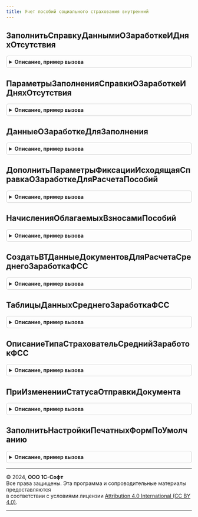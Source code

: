 ```yaml
---
title: Учет пособий социального страхования внутренний
---
```



## ЗаполнитьСправкуДаннымиОЗаработкеИДняхОтсутствия
<details style="margin: 1em 0; padding: 0.5em; border: 1px solid #ccc; border-radius: 6px;">

<summary style="font-weight: bold; cursor: pointer;">Описание, пример вызова</summary>

```bsl

// См. УчетПособийСоциальногоСтрахования.ЗаполнитьСправкуДаннымиОЗаработкеИДняхОтсутствия.
Функция ЗаполнитьСправкуДаннымиОЗаработкеИДняхОтсутствия(Объект, ПараметрыЗаполнения) Экспорт
```

Пример вызова
```bsl
Результат = УчетПособийСоциальногоСтрахованияВнутренний.ЗаполнитьСправкуДаннымиОЗаработкеИДняхОтсутствия(Объект, ПараметрыЗаполнения) 
```
</details>

## ПараметрыЗаполненияСправкиОЗаработкеИДняхОтсутствия
<details style="margin: 1em 0; padding: 0.5em; border: 1px solid #ccc; border-radius: 6px;">

<summary style="font-weight: bold; cursor: pointer;">Описание, пример вызова</summary>

```bsl

// См. УчетПособийСоциальногоСтрахования.ПараметрыЗаполненияСправкиОЗаработкеИДняхОтсутствия.
Функция ПараметрыЗаполненияСправкиОЗаработкеИДняхОтсутствия(Объект) Экспорт
```

Пример вызова
```bsl
Результат = УчетПособийСоциальногоСтрахованияВнутренний.ПараметрыЗаполненияСправкиОЗаработкеИДняхОтсутствия(Объект) 
```
</details>

## ДанныеОЗаработкеДляЗаполнения
<details style="margin: 1em 0; padding: 0.5em; border: 1px solid #ccc; border-radius: 6px;">

<summary style="font-weight: bold; cursor: pointer;">Описание, пример вызова</summary>

```bsl

// См. УчетПособийСоциальногоСтрахования.ДанныеОЗаработкеДляЗаполнения.
Функция ДанныеОЗаработкеДляЗаполнения(ПараметрыЗаполнения) Экспорт
```

Пример вызова
```bsl
Результат = УчетПособийСоциальногоСтрахованияВнутренний.ДанныеОЗаработкеДляЗаполнения(ПараметрыЗаполнения) 
```
</details>

## ДополнитьПараметрыФиксацииИсходящаяСправкаОЗаработкеДляРасчетаПособий
<details style="margin: 1em 0; padding: 0.5em; border: 1px solid #ccc; border-radius: 6px;">

<summary style="font-weight: bold; cursor: pointer;">Описание, пример вызова</summary>

```bsl

// См. УчетПособийСоциальногоСтрахования.ДополнитьПараметрыФиксацииИсходящаяСправкаОЗаработкеДляРасчетаПособий.
Процедура ДополнитьПараметрыФиксацииИсходящаяСправкаОЗаработкеДляРасчетаПособий(ПараметрыФиксацииВторичныхДанных) Экспорт
```

Пример вызова
```bsl
УчетПособийСоциальногоСтрахованияВнутренний.ДополнитьПараметрыФиксацииИсходящаяСправкаОЗаработкеДляРасчетаПособий(ПараметрыФиксацииВторичныхДанных) 
```
</details>

## НачисленияОблагаемыхВзносамиПособий
<details style="margin: 1em 0; padding: 0.5em; border: 1px solid #ccc; border-radius: 6px;">

<summary style="font-weight: bold; cursor: pointer;">Описание, пример вызова</summary>

```bsl

// См. УчетПособийСоциальногоСтрахования.НачисленияОблагаемыхВзносамиПособий.
Функция НачисленияОблагаемыхВзносамиПособий() Экспорт
```

Пример вызова
```bsl
Результат = УчетПособийСоциальногоСтрахованияВнутренний.НачисленияОблагаемыхВзносамиПособий() 
```
</details>

## СоздатьВТДанныеДокументовДляРасчетаСреднегоЗаработкаФСС
<details style="margin: 1em 0; padding: 0.5em; border: 1px solid #ccc; border-radius: 6px;">

<summary style="font-weight: bold; cursor: pointer;">Описание, пример вызова</summary>

```bsl

// См. УчетПособийСоциальногоСтрахования.ТаблицыДанныхСреднегоЗаработкаФСС.
Процедура СоздатьВТДанныеДокументовДляРасчетаСреднегоЗаработкаФСС(МенеджерВременныхТаблиц, МассивСсылок) Экспорт
```

Пример вызова
```bsl
УчетПособийСоциальногоСтрахованияВнутренний.СоздатьВТДанныеДокументовДляРасчетаСреднегоЗаработкаФСС(МенеджерВременныхТаблиц, МассивСсылок) 
```
</details>

## ТаблицыДанныхСреднегоЗаработкаФСС
<details style="margin: 1em 0; padding: 0.5em; border: 1px solid #ccc; border-radius: 6px;">

<summary style="font-weight: bold; cursor: pointer;">Описание, пример вызова</summary>

```bsl

// См. УчетПособийСоциальногоСтрахования.ТаблицыДанныхСреднегоЗаработкаФСС.
Функция ТаблицыДанныхСреднегоЗаработкаФСС(ИмяДокумента, МассивСсылок) Экспорт
```

Пример вызова
```bsl
Результат = УчетПособийСоциальногоСтрахованияВнутренний.ТаблицыДанныхСреднегоЗаработкаФСС(ИмяДокумента, МассивСсылок) 
```
</details>

## ОписаниеТипаСтраховательСреднийЗаработокФСС
<details style="margin: 1em 0; padding: 0.5em; border: 1px solid #ccc; border-radius: 6px;">

<summary style="font-weight: bold; cursor: pointer;">Описание, пример вызова</summary>

```bsl

// См. УчетПособийСоциальногоСтрахования.ОписаниеТипаСтраховательСреднийЗаработокФСС.
Функция ОписаниеТипаСтраховательСреднийЗаработокФСС() Экспорт
```

Пример вызова
```bsl
Результат = УчетПособийСоциальногоСтрахованияВнутренний.ОписаниеТипаСтраховательСреднийЗаработокФСС() 
```
</details>

## ПриИзмененииСтатусаОтправкиДокумента
<details style="margin: 1em 0; padding: 0.5em; border: 1px solid #ccc; border-radius: 6px;">

<summary style="font-weight: bold; cursor: pointer;">Описание, пример вызова</summary>

```bsl

// См. УчетПособийСоциальногоСтрахования.ПриИзмененииСтатусаОтправкиДокумента.
Функция ПриИзмененииСтатусаОтправкиДокумента(Ссылка, СтатусОтправки) Экспорт
```

Пример вызова
```bsl
Результат = УчетПособийСоциальногоСтрахованияВнутренний.ПриИзмененииСтатусаОтправкиДокумента(Ссылка, СтатусОтправки) 
```
</details>

## ЗаполнитьНастройкиПечатныхФормПоУмолчанию
<details style="margin: 1em 0; padding: 0.5em; border: 1px solid #ccc; border-radius: 6px;">

<summary style="font-weight: bold; cursor: pointer;">Описание, пример вызова</summary>

```bsl

Процедура ЗаполнитьНастройкиПечатныхФормПоУмолчанию(ОписанияНастроек) Экспорт
```

Пример вызова
```bsl
УчетПособийСоциальногоСтрахованияВнутренний.ЗаполнитьНастройкиПечатныхФормПоУмолчанию(ОписанияНастроек) 
```
</details>

---

© 2024, **ООО 1С-Софт**  
Все права защищены. Эта программа и сопроводительные материалы предоставляются  
в соответствии с условиями лицензии [Attribution 4.0 International (CC BY 4.0)](https://creativecommons.org/licenses/by/4.0/legalcode).

---
